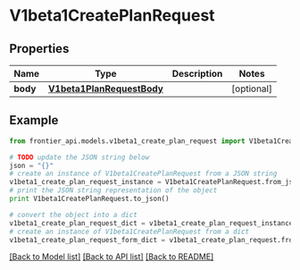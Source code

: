# V1beta1CreatePlanRequest


## Properties
Name | Type | Description | Notes
------------ | ------------- | ------------- | -------------
**body** | [**V1beta1PlanRequestBody**](V1beta1PlanRequestBody.md) |  | [optional] 

## Example

```python
from frontier_api.models.v1beta1_create_plan_request import V1beta1CreatePlanRequest

# TODO update the JSON string below
json = "{}"
# create an instance of V1beta1CreatePlanRequest from a JSON string
v1beta1_create_plan_request_instance = V1beta1CreatePlanRequest.from_json(json)
# print the JSON string representation of the object
print V1beta1CreatePlanRequest.to_json()

# convert the object into a dict
v1beta1_create_plan_request_dict = v1beta1_create_plan_request_instance.to_dict()
# create an instance of V1beta1CreatePlanRequest from a dict
v1beta1_create_plan_request_form_dict = v1beta1_create_plan_request.from_dict(v1beta1_create_plan_request_dict)
```
[[Back to Model list]](../README.md#documentation-for-models) [[Back to API list]](../README.md#documentation-for-api-endpoints) [[Back to README]](../README.md)


